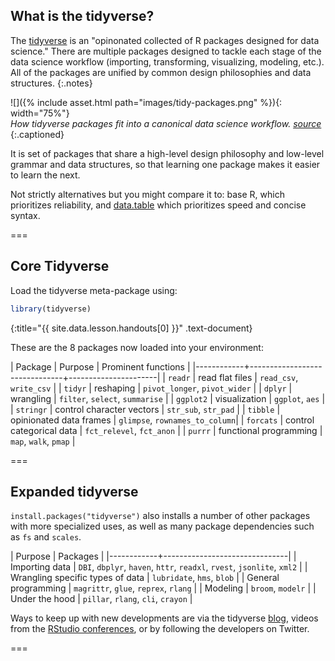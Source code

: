 ---
---

## What is the tidyverse? 

The [tidyverse](https://www.tidyverse.org/) is an "opinonated collected of R packages designed for data science." There are multiple packages designed to tackle each stage of the data science workflow (importing, transforming, visualizing, modeling, etc.). All of the packages are unified by common design philosophies and data structures. 
{:.notes}

![]({% include asset.html path="images/tidy-packages.png" %}){: width="75%"}  
*How tidyverse packages fit into a canonical data science workflow.  [source](https://rviews.rstudio.com/2017/06/08/what-is-the-tidyverse/)*
{:.captioned}

It is set of packages that share a high-level design philosophy and low-level grammar and data structures, so that learning one package makes it easier to learn the next.

Not strictly alternatives but you might compare it to: base R, which prioritizes reliability, and [data.table](https://rdatatable.gitlab.io/data.table/) which prioritizes speed and concise syntax. 

===

## Core Tidyverse

Load the tidyverse meta-package using:



~~~r
library(tidyverse)
~~~
{:title="{{ site.data.lesson.handouts[0] }}" .text-document}


These are the 8 packages now loaded into your environment:

| Package    | Purpose                       |  Prominent functions | 
|------------+-------------------------------+----------------------|
| `readr`    |  read flat files              | `read_csv`, `write_csv` |
| `tidyr`    |  reshaping                    | `pivot_longer`, `pivot_wider` |
| `dplyr`    |  wrangling                    | `filter`, `select`, `summarise` |
| `ggplot2`  |  visualization                | `ggplot`, `aes` |
| `stringr`  |  control character vectors    | `str_sub`, `str_pad` |
| `tibble`   |  opinionated data frames      | `glimpse`, `rownames_to_column`|
| `forcats`  |  control categorical data     | `fct_relevel`, `fct_anon` |
| `purrr`    |  functional programming       | `map`, `walk`, `pmap` |

===

## Expanded tidyverse

`install.packages("tidyverse")` also installs a number of other packages with more specialized uses, as well as many package dependencies such as `fs` and `scales`.

| Purpose    | Packages                       |
|------------+-------------------------------|
| Importing data | `DBI`, `dbplyr`, `haven`, `httr`, `readxl`, `rvest`, `jsonlite`, `xml2` |
| Wrangling specific types of data | `lubridate`, `hms`, `blob` | 
| General programming | `magrittr`, `glue`, `reprex`, `rlang` |
| Modeling | `broom`, `modelr` |
| Under the hood | `pillar`, `rlang`, `cli`, `crayon` |


Ways to keep up with new developments are via the tidyverse [blog](https://www.tidyverse.org/blog/), videos from the [RStudio conferences](https://rstudio.com/resources/rstudioconf-2020/), or by following the developers on Twitter. 

===

